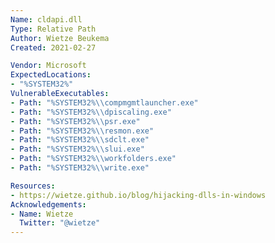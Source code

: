 ```yaml
---
Name: cldapi.dll
Type: Relative Path
Author: Wietze Beukema
Created: 2021-02-27

Vendor: Microsoft
ExpectedLocations:
- "%SYSTEM32%"
VulnerableExecutables:
- Path: "%SYSTEM32%\\compmgmtlauncher.exe"
- Path: "%SYSTEM32%\\dpiscaling.exe"
- Path: "%SYSTEM32%\\psr.exe"
- Path: "%SYSTEM32%\\resmon.exe"
- Path: "%SYSTEM32%\\sdclt.exe"
- Path: "%SYSTEM32%\\slui.exe"
- Path: "%SYSTEM32%\\workfolders.exe"
- Path: "%SYSTEM32%\\write.exe"

Resources:
- https://wietze.github.io/blog/hijacking-dlls-in-windows
Acknowledgements:
- Name: Wietze
  Twitter: "@wietze"
---
```

